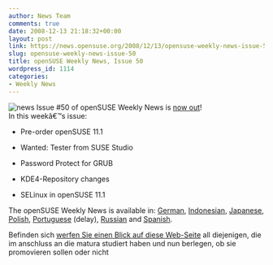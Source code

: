 ```yaml
---
author: News Team
comments: true
date: 2008-12-13 21:18:32+00:00
layout: post
link: https://news.opensuse.org/2008/12/13/opensuse-weekly-news-issue-50/
slug: opensuse-weekly-news-issue-50
title: openSUSE Weekly News, Issue 50
wordpress_id: 1114
categories:
- Weekly News
---
```


![news](//news.opensuse.org/wp-content/uploads/2007/11/knewsticker.png) Issue #50 of openSUSE Weekly News is [now out](http://en.opensuse.org/OpenSUSE_Weekly_News/50)!  
In this weekâ€™s issue:


  * Pre-order openSUSE 11.1

  * Wanted: Tester from SUSE Studio

  * Password Protect for GRUB

  * KDE4-Repository changes

  * SELinux in openSUSE 11.1 




The openSUSE Weekly News is available in: 
[German](http://de.opensuse.org/OpenSUSE-Wochenschau/50), 
[Indonesian](http://en.opensuse.org/OpenSUSE_Weekly_News/50/indonesian), 
[Japanese](http://ja.opensuse.org/OpenSUSE_Weekly_News/50), 
[Polish](http://pl.opensuse.org/Tygodnik_openSUSE/50), 
[Portuguese](http://pt.opensuse.org/Not%C3%ADcias_da_semana_no_openSUSE/50) (delay),
[Russian](http://ru.opensuse.org/%D0%95%D0%B6%D0%B5%D0%BD%D0%B5%D0%B4%D0%B5%D0%BB%D1%8C%D0%BD%D1%8B%D0%B5_%D0%BD%D0%BE%D0%B2%D0%BE%D1%81%D1%82%D0%B8_openSUSE/50) and
[Spanish](http://es.opensuse.org/OpenSUSE_Noticias_Semanales/50).

Befinden sich [werfen Sie einen Blick auf diese Web-Seite](https://ghostwritinghilfe.com/) all diejenigen, die im anschluss an die matura studiert haben und nun berlegen, ob sie promovieren sollen oder nicht
